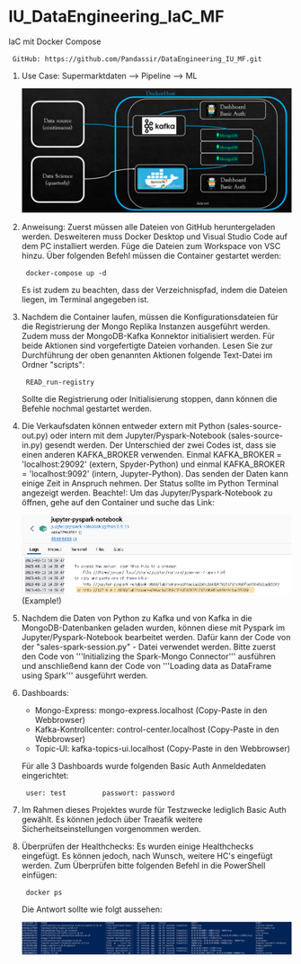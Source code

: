 # IU_DataEngineering_IaC_MF
IaC mit Docker Compose

     GitHub: https://github.com/Pandassir/DataEngineering_IU_MF.git

1) Use Case:
    Supermarktdaten --> Pipeline --> ML

    ![Alt text](image-1.png)

2) Anweisung:
    Zuerst müssen alle Dateien von GitHub heruntergeladen werden. Desweiteren muss Docker Desktop und Visual Studio Code auf dem PC installiert werden.
    Füge die Dateien zum Workspace von VSC hinzu.
    Über folgenden Befehl müssen die Container gestartet werden:

        docker-compose up -d
    
    Es ist zudem zu beachten, dass der Verzeichnispfad, indem die Dateien liegen, im Terminal angegeben ist.

3) Nachdem die Container laufen, müssen die Konfigurationsdateien für die Registrierung der Mongo Replika Instanzen ausgeführt werden.
    Zudem muss der MongoDB-Kafka Konnektor initialisiert werden. Für beide Aktionen sind vorgefertigte Dateien vorhanden. 
    Lesen Sie zur Durchführung der oben genannten Aktionen folgende Text-Datei im Ordner "scripts":

        READ_run-registry

    Sollte die Registrierung oder Initialisierung stoppen, dann können die Befehle nochmal gestartet werden.

4) Die Verkaufsdaten können entweder extern mit Python (sales-source-out.py) oder intern mit dem Jupyter/Pyspark-Notebook (sales-source-in.py)
    gesendt werden. Der Unterschied der zwei Codes ist, dass sie einen anderen KAFKA_BROKER verwenden. Einmal KAFKA_BROKER = 'localhost:29092' (extern, Spyder-Python) und einmal
    KAFKA_BROKER = 'localhost:9092' (intern, Jupyter-Python). Das senden der Daten kann einige Zeit in Anspruch nehmen. Der Status sollte im Python Terminal angezeigt werden.
    Beachte!: Um das Jupyter/Pyspark-Notebook zu öffnen, gehe auf den Container und suche das Link:

    ![Alt text](image.png) (Example!)

5) Nachdem die Daten von Python zu Kafka und von Kafka in die MongoDB-Datenbanken geladen wurden, können diese mit Pyspark im Jupyter/Pyspark-Notebook bearbeitet werden.
    Dafür kann der Code von der "sales-spark-session.py" - Datei verwendet werden. Bitte  zuerst den Code von '''Initializing the Spark-Mongo Connector''' ausführen und anschließend kann der Code von '''Loading data as DataFrame using Spark'''  ausgeführt werden.

6) Dashboards:
    - Mongo-Express:                mongo-express.localhost     (Copy-Paste in den Webbrowser)
    - Kafka-Kontrollcenter:         control-center.localhost    (Copy-Paste in den Webbrowser)
    - Topic-UI:                     kafka-topics-ui.localhost   (Copy-Paste in den Webbrowser)

    Für alle 3 Dashboards wurde folgenden Basic Auth Anmeldedaten eingerichtet:

        user: test         passwort: password

7) Im Rahmen dieses Projektes wurde für Testzwecke lediglich Basic Auth gewählt. Es können jedoch über Traeafik weitere Sicherheitseinstellungen vorgenommen werden. 

8) Überprüfen der Healthchecks:
    Es wurden einige Healthchecks eingefügt. Es können jedoch, nach Wunsch, weitere HC's eingefügt werden. Zum Überprüfen bitte folgenden Befehl in die PowerShell einfügen:

        docker ps
    
    Die Antwort sollte wie folgt aussehen:

    ![S](image-2.png)

